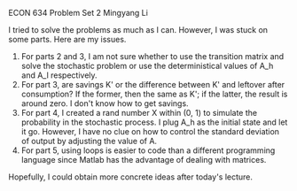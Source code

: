 ECON 634 
Problem Set 2
Mingyang Li

I tried to solve the problems as much as I can. However, I was stuck on some 
parts. Here are my issues.
1) For parts 2 and 3, I am not sure whether to use the transition matrix and 
solve the stochastic problem or use the deterministical values of A_h and A_l 
respectively. 
2) For part 3, are savings K' or the difference between K' and leftover after 
consumption? If the former, then the same as K'; if the latter, the result is 
around zero. I don't know how to get savings.
3) For part 4, I created a rand number X within (0, 1) to simulate the 
probability in the stochastic process. I plug A_h as the initial state and let
it go. However, I have no clue on how to control the standard deviation of 
output by adjusting the value of A.
4) For part 5, using loops is easier to code than a different programming 
language since Matlab has the advantage of dealing with matrices.

Hopefully, I could obtain more concrete ideas after today's lecture.